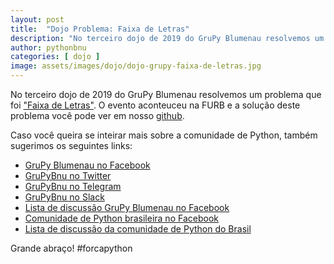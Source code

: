 ```yaml
---
layout: post
title:  "Dojo Problema: Faixa de Letras"
description: "No terceiro dojo de 2019 do GruPy Blumenau resolvemos um problema que foi 'Faixa de Letras'."
author: pythonbnu
categories: [ dojo ]
image: assets/images/dojo/dojo-grupy-faixa-de-letras.jpg
---
```


No terceiro dojo de 2019 do GruPy Blumenau resolvemos um problema que foi ["Faixa de Letras"](https://www.urionlinejudge.com.br/judge/pt/problems/view/1276). O evento aconteuceu na FURB e a solução deste problema você pode ver em nosso [github](https://github.com/pythonbnu/dojo/tree/master/2019_06_18).

Caso você queira se inteirar mais sobre a comunidade de Python, também sugerimos os seguintes links:

<ul>
    <li><a href="https://www.facebook.com/pythonbnu/">GruPy Blumenau no Facebook</a></li>
    <li><a href="https://twitter.com/pythonbnu">GruPyBnu no Twitter</a></li>
    <li><a href="https://telegram.me/GruPyBnu">GruPyBnu no Telegram</a></li>
    <li><a href="https://hackerspaceblumenau.slack.com/messages/C6U70HXK4">GruPyBnu no Slack</a></li>
    <li><a href="https://www.facebook.com/groups/185266825299444/">Lista de discussão GruPy Blumenau no Facebook</a></li>
    <li><a href="https://www.facebook.com/groups/python.brasil/">Comunidade de Python brasileira no Facebook</a></li>
    <li><a href="https://groups.google.com/forum/#!forum/python-brasil">Lista de discussão da comunidade de Python do Brasil</a></li>
</ul>

Grande abraço!
#forcapython